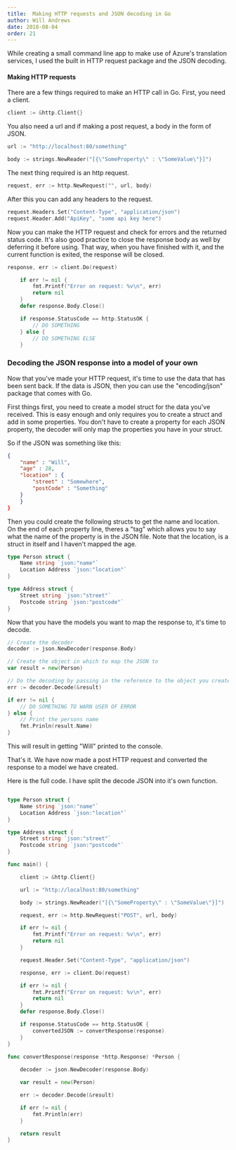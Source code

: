 ```yaml
---
title:  Making HTTP requests and JSON decoding in Go
author: Will Andrews
date: 2018-08-04
order: 21
---
```


While creating a small command line app to make use of Azure's translation services, I used the built in HTTP request package and the JSON decoding.

#### Making HTTP requests

There are a few things required to make an HTTP call in Go. First, you need a client.
```go
client := &http.Client{}
```

You also need a url and if making a post request, a body in the form of JSON.

```go
url := "http://localhost:80/something"

body := strings.NewReader("[{\"SomeProperty\" : \"SomeValue\"}]")
```

The next thing required is an http request.
```go
request, err := http.NewRequest("", url, body)
```

After this you can add any headers to the request.
```go
request.Headers.Set("Content-Type", "application/json")
request.Header.Add("ApiKey", "some api key here")
```

Now you can make the HTTP request and check for errors and the returned status code. It's also good practice to close the response body as well by deferring it before using. That way, when you have finished with it, and the current function is exited, the response will be closed.

```go
response, err := client.Do(request)

	if err != nil {
		fmt.Printf("Error on request: %v\n", err)
		return nil
	}
	defer response.Body.Close()

	if response.StatusCode == http.StatusOK {
		// DO SOMETHING
	} else {
        // DO SOMETHING ELSE
    }
```

### Decoding the JSON response into a model of your own

Now that you've made your HTTP request, it's time to use the data that has been sent back. If the data is JSON, then you can use the "encoding/json" package that comes with Go.

First things first, you need to create a model struct for the data you've received. This is easy enough and only requires you to create a struct and add in some properties. You don't have to create a property for each JSON property, the decoder will only map the properties you have in your struct. 

So if the JSON was something like this:
```json
{
    "name" : "Will",
    "age" : 28,
    "location" : {
        "street" : "Somewhere",
        "postCode" : "Something"
    }
    }
}
```

Then you could create the following structs to get the name and location. On the end of each property line, theres a "tag" which allows you to say what the name of the property is in the JSON file. Note that the location, is a struct in itself and I haven't mapped the age.

```go
type Person struct {
    Name string `json:"name"`
    Location Address `json:"location"`
}

type Address struct {
    Street string `json:"street"`
    Postcode string `json:"postcode"`
}
```

Now that you have the models you want to map the response to, it's time to decode.

```go
// Create the decoder
decoder := json.NewDecoder(response.Body)

// Create the object in which to map the JSON to
var result = new(Person)

// Do the decoding by passing in the reference to the object you created
err := decoder.Decode(&result)

if err != nil {
    // DO SOMETHING TO WARN USER OF ERROR
} else {
    // Print the persons name
    fmt.Prinln(result.Name)
}
```
This will result in getting "Will" printed to the console.


That's it. We have now made a post HTTP request and converted the response to a model we have created. 

Here is the full code. I have split the decode JSON into it's own function. 

```go

type Person struct {
    Name string `json:"name"`
    Location Address `json:"location"`
}

type Address struct {
    Street string `json:"street"`
    Postcode string `json:"postcode"`
}

func main() {

    client := &http.Client{}

	url := "http://localhost:80/something"

    body := strings.NewReader("[{\"SomeProperty\" : \"SomeValue\"}]")

	request, err := http.NewRequest("POST", url, body)

	if err != nil {
		fmt.Printf("Error on request: %v\n", err)
		return nil
	}

	request.Header.Set("Content-Type", "application/json")

	response, err := client.Do(request)

	if err != nil {
		fmt.Printf("Error on request: %v\n", err)
		return nil
	}
	defer response.Body.Close()

	if response.StatusCode == http.StatusOK {
		convertedJSON := convertResponse(response)
    }
}
    
func convertResponse(response *http.Response) *Person {

    decoder := json.NewDecoder(response.Body)

    var result = new(Person)

    err := decoder.Decode(&result)

    if err != nil {
        fmt.Println(err)
    }

    return result
}
```